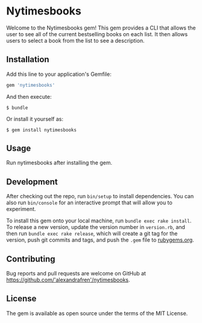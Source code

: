 # Nytimesbooks

Welcome to the Nytimesbooks gem! This gem provides a CLI that allows the user to see all of the current bestselling books on each list. It then allows users to select a book from the list to see a description.

## Installation

Add this line to your application's Gemfile:

```ruby
gem 'nytimesbooks'
```

And then execute:

    $ bundle

Or install it yourself as:

    $ gem install nytimesbooks

## Usage

Run nytimesbooks after installing the gem.

## Development

After checking out the repo, run `bin/setup` to install dependencies. You can also run `bin/console` for an interactive prompt that will allow you to experiment.

To install this gem onto your local machine, run `bundle exec rake install`. To release a new version, update the version number in `version.rb`, and then run `bundle exec rake release`, which will create a git tag for the version, push git commits and tags, and push the `.gem` file to [rubygems.org](https://rubygems.org).

## Contributing

Bug reports and pull requests are welcome on GitHub at https://github.com/'alexandrafren'/nytimesbooks.

## License

The gem is available as open source under the terms of the MIT License.
